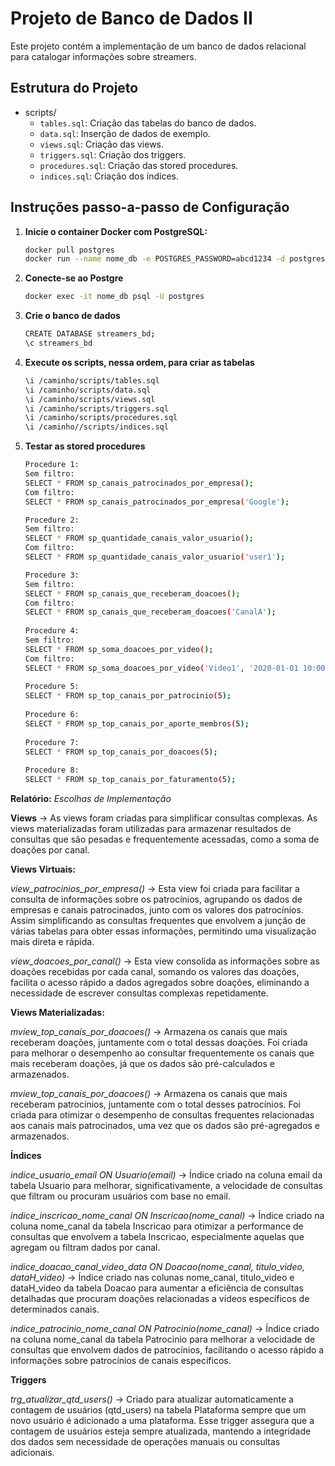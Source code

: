 # Projeto de Banco de Dados II

Este projeto contém a implementação de um banco de dados relacional para catalogar informações sobre streamers.

## Estrutura do Projeto

- scripts/
  - `tables.sql`: Criação das tabelas do banco de dados.
  - `data.sql`: Inserção de dados de exemplo.
  - `views.sql`: Criação das views.
  - `triggers.sql`: Criação dos triggers.
  - `procedures.sql`: Criação das stored procedures.
  - `indices.sql`: Criação dos índices.


## Instruções  passo-a-passo de Configuração

1. **Inicie o container Docker com PostgreSQL:**
   ```sh
   docker pull postgres
   docker run --name nome_db -e POSTGRES_PASSWORD=abcd1234 -d postgres

2. **Conecte-se ao Postgre**
   ```sh
   docker exec -it nome_db psql -U postgres

3. **Crie o banco de dados**
   ```sh
   CREATE DATABASE streamers_bd;
   \c streamers_bd

4. **Execute os scripts, nessa ordem, para criar as tabelas**
   ```sh
   \i /caminho/scripts/tables.sql
   \i /caminho/scripts/data.sql
   \i /caminho/scripts/views.sql
   \i /caminho/scripts/triggers.sql
   \i /caminho/scripts/procedures.sql
   \i /caminho//scripts/indices.sql

5. **Testar as stored procedures**
   ```sh
   Procedure 1:
   Sem filtro:
   SELECT * FROM sp_canais_patrocinados_por_empresa();
   Com filtro:
   SELECT * FROM sp_canais_patrocinados_por_empresa('Google');
   
   Procedure 2:
   Sem filtro:
   SELECT * FROM sp_quantidade_canais_valor_usuario();
   Com filtro:
   SELECT * FROM sp_quantidade_canais_valor_usuario('user1');
   
   Procedure 3:
   Sem filtro:
   SELECT * FROM sp_canais_que_receberam_doacoes();
   Com filtro:
   SELECT * FROM sp_canais_que_receberam_doacoes('CanalA');
    
   Procedure 4:
   Sem filtro:
   SELECT * FROM sp_soma_doacoes_por_video();
   Com filtro:
   SELECT * FROM sp_soma_doacoes_por_video('Video1', '2020-01-01 10:00:00');
    
   Procedure 5:
   SELECT * FROM sp_top_canais_por_patrocinio(5);
  
   Procedure 6:
   SELECT * FROM sp_top_canais_por_aporte_membros(5);
    
   Procedure 7:
   SELECT * FROM sp_top_canais_por_doacoes(5);
    
   Procedure 8:
   SELECT * FROM sp_top_canais_por_faturamento(5);


 **Relatório:**
*Escolhas de Implementação*

**Views** -> As views foram criadas para simplificar consultas complexas. As views materializadas foram utilizadas para armazenar resultados de consultas que são pesadas e frequentemente acessadas, como a soma de doações por canal.

**Views Virtuais:**

*view_patrocinios_por_empresa()* -> Esta view foi criada para facilitar a consulta de informações sobre os patrocínios, agrupando os dados de empresas e canais patrocinados, junto com os valores dos patrocínios.
Assim simplificando as consultas frequentes que envolvem a junção de várias tabelas para obter essas informações, permitindo uma visualização mais direta e rápida.

*view_doacoes_por_canal()* -> Esta view consolida as informações sobre as doações recebidas por cada canal, somando os valores das doações, facilita o acesso rápido a dados agregados sobre doações, eliminando a necessidade de escrever 
consultas complexas repetidamente.

**Views Materializadas:**

*mview_top_canais_por_doacoes()* -> Armazena os canais que mais receberam doações, juntamente com o total dessas doações. Foi criada para melhorar o desempenho ao consultar frequentemente os canais que mais receberam doações, já que os dados são pré-calculados e armazenados.

*mview_top_canais_por_doacoes()* -> Armazena os canais que mais receberam patrocínios, juntamente com o total desses patrocínios. Foi criada para otimizar o desempenho de consultas frequentes relacionadas aos canais mais patrocinados, uma vez que os dados são pré-agregados e armazenados.


**Índices**

*indice_usuario_email ON Usuario(email)* -> Índice criado na coluna email da tabela Usuario para melhorar, significativamente, a velocidade de consultas que filtram ou procuram usuários com base no email.

*indice_inscricao_nome_canal ON Inscricao(nome_canal)* -> Índice criado na coluna nome_canal da tabela Inscricao para otimizar a performance de consultas que envolvem a tabela Inscricao, especialmente aquelas que agregam ou filtram dados por canal.

*indice_doacao_canal_video_data ON Doacao(nome_canal, titulo_video, dataH_video)* -> Índice criado nas colunas nome_canal, titulo_video e dataH_video da tabela Doacao para aumentar a eficiência de consultas detalhadas que procuram doações relacionadas a vídeos específicos de determinados canais.

*indice_patrocinio_nome_canal ON Patrocinio(nome_canal)* -> Índice criado na coluna nome_canal da tabela Patrocinio para melhorar a velocidade de consultas que envolvem dados de patrocínios, facilitando o acesso rápido a informações sobre patrocínios de canais específicos.


**Triggers** 

*trg_atualizar_qtd_users()* -> Criado para atualizar automaticamente a contagem de usuários (qtd_users) na tabela Plataforma sempre que um novo usuário é adicionado a uma plataforma. Esse trigger assegura que a contagem de usuários esteja sempre atualizada, mantendo a integridade dos dados sem necessidade de operações manuais ou consultas adicionais.


